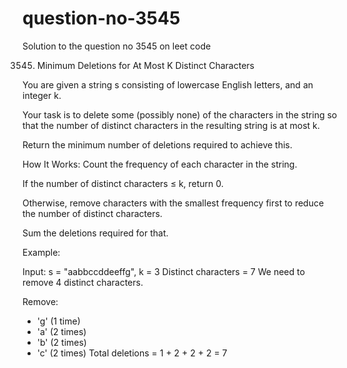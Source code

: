 # question-no-3545
Solution to the question no 3545 on leet code 

3545. Minimum Deletions for At Most K Distinct Characters

You are given a string s consisting of lowercase English letters, and an integer k.

Your task is to delete some (possibly none) of the characters in the string so that the number of distinct characters in the resulting string is at most k.

Return the minimum number of deletions required to achieve this.

How It Works:
Count the frequency of each character in the string.

If the number of distinct characters ≤ k, return 0.

Otherwise, remove characters with the smallest frequency first to reduce the number of distinct characters.

Sum the deletions required for that.

Example:

Input: s = "aabbccddeeffg", k = 3
Distinct characters = 7
We need to remove 4 distinct characters.

Remove:
- 'g' (1 time)
- 'a' (2 times)
- 'b' (2 times)
- 'c' (2 times)
Total deletions = 1 + 2 + 2 + 2 = 7
